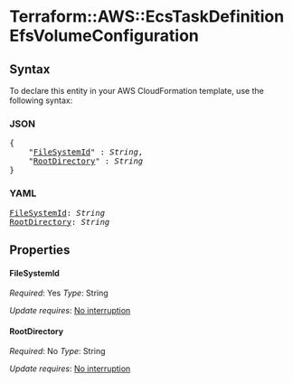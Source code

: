# Terraform::AWS::EcsTaskDefinition EfsVolumeConfiguration

## Syntax

To declare this entity in your AWS CloudFormation template, use the following syntax:

### JSON

<pre>
{
    "<a href="#filesystemid" title="FileSystemId">FileSystemId</a>" : <i>String</i>,
    "<a href="#rootdirectory" title="RootDirectory">RootDirectory</a>" : <i>String</i>
}
</pre>

### YAML

<pre>
<a href="#filesystemid" title="FileSystemId">FileSystemId</a>: <i>String</i>
<a href="#rootdirectory" title="RootDirectory">RootDirectory</a>: <i>String</i>
</pre>

## Properties

#### FileSystemId

_Required_: Yes
_Type_: String

_Update requires_: [No interruption](https://docs.aws.amazon.com/AWSCloudFormation/latest/UserGuide/using-cfn-updating-stacks-update-behaviors.html#update-no-interrupt)

#### RootDirectory

_Required_: No
_Type_: String

_Update requires_: [No interruption](https://docs.aws.amazon.com/AWSCloudFormation/latest/UserGuide/using-cfn-updating-stacks-update-behaviors.html#update-no-interrupt)

